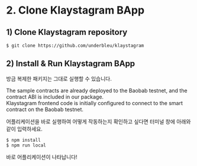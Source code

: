 # 2. Clone Klaystagram BApp

## 1\) Clone Klaystagram repository

```text
$ git clone https://github.com/underbleu/klaystagram
```

## 2\) Install & Run Klaystagram BApp

방금 복제한 패키지는 그대로 실행할 수 있습니다.

The sample contracts are already deployed to the Baobab testnet, and the contract ABI is included in our package.  
Klaystagram frontend code is initially configured to connect to the smart contract on the Baobab testnet.

어플리케이션을 바로 실행하여 어떻게 작동하는지 확인하고 싶다면 터미널 창에 아래와 같이 입력하세요.

```text
$ npm install
$ npm run local
```

바로 어플리케이션이 나타납니다!